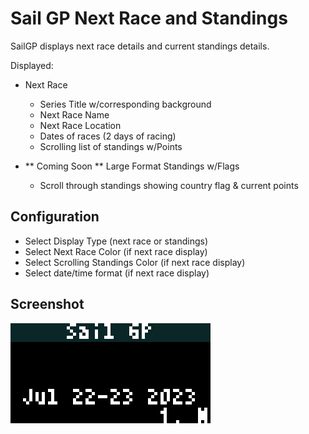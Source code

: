 # Sail GP Next Race and Standings

SailGP displays next race details and current standings details.

Displayed:

- Next Race
  - Series Title w/corresponding background
  - Next Race Name
  - Next Race Location
  - Dates of races (2 days of racing)
  - Scrolling list of standings w/Points

- ** Coming Soon ** Large Format Standings w/Flags
  - Scroll through standings showing country flag & current points

## Configuration
- Select Display Type (next race or standings)
- Select Next Race Color (if next race display)
- Select Scrolling Standings Color (if next race display)
- Select date/time format (if next race display)

## Screenshot

![](sailgp.gif)

